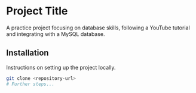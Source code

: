 # Project Title

A practice project focusing on database skills, following a YouTube tutorial and integrating with a MySQL database.

## Installation

Instructions on setting up the project locally.

```bash
git clone <repository-url>
# Further steps...
